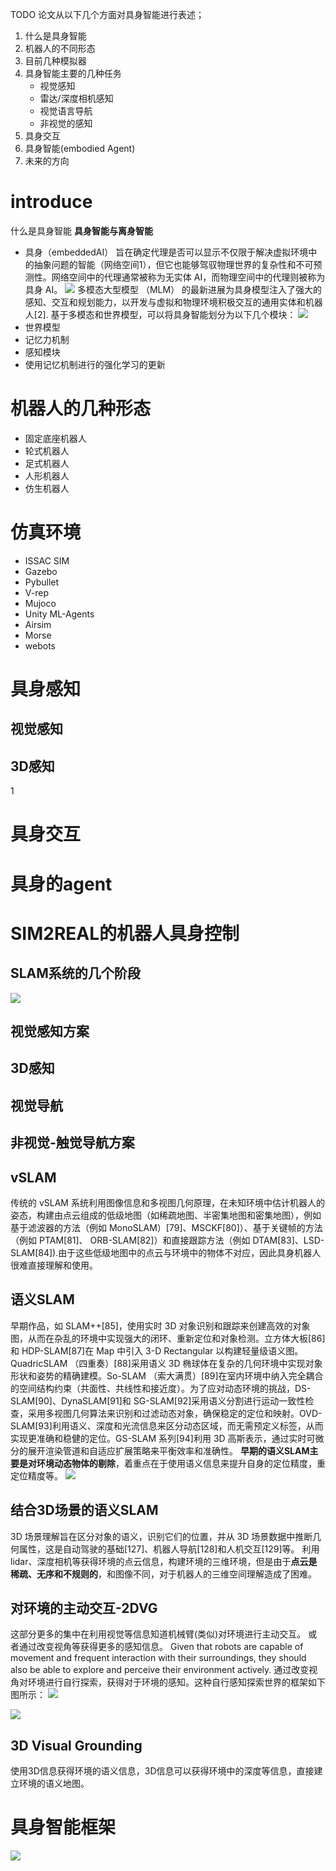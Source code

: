 TODO
论文从以下几个方面对具身智能进行表述；
1. 什么是具身智能
2. 机器人的不同形态
3. 目前几种模拟器
4. 具身智能主要的几种任务
   - 视觉感知
   - 雷达/深度相机感知
   - 视觉语言导航
   - 非视觉的感知
5. 具身交互
6. 具身智能(embodied Agent)
7. 未来的方向



# introduce
什么是具身智能
**具身智能与离身智能**
- 具身（embeddedAI）
旨在确定代理是否可以显示不仅限于解决虚拟环境中的抽象问题的智能（网络空间1），但它也能够驾驭物理世界的复杂性和不可预测性。网络空间中的代理通常被称为无实体 AI，而物理空间中的代理则被称为具身 AI。
![](images/2024-12-11-12-51-34.png)
多模态大型模型 （MLM） 的最新进展为具身模型注入了强大的感知、交互和规划能力，以开发与虚拟和物理环境积极交互的通用实体和机器人[2].
基于多模态和世界模型，可以将具身智能划分为以下几个模块：
![](images/2024-12-11-20-36-43.png)
- 世界模型
- 记忆力机制
- 感知模块
- 使用记忆机制进行的强化学习的更新

# 机器人的几种形态
- 固定底座机器人
- 轮式机器人
- 足式机器人
- 人形机器人
- 仿生机器人

# 仿真环境
- ISSAC SIM
- Gazebo
- Pybullet
- V-rep
- Mujoco
- Unity ML-Agents
- Airsim
- Morse
- webots


# 具身感知
## 视觉感知

## 3D感知

1
# 具身交互

# 具身的agent

# SIM2REAL的机器人具身控制




## SLAM系统的几个阶段
![](images/2024-12-11-16-23-23.png)

## 视觉感知方案

## 3D感知

## 视觉导航

## 非视觉-触觉导航方案

## 
## vSLAM
传统的 vSLAM 系统利用图像信息和多视图几何原理，在未知环境中估计机器人的姿态，构建由点云组成的低级地图（如稀疏地图、半密集地图和密集地图），例如基于滤波器的方法（例如 MonoSLAM）[79]、MSCKF[80]）、基于关键帧的方法（例如 PTAM[81]、 ORB-SLAM[82]）和直接跟踪方法（例如 DTAM[83]、LSD-SLAM[84]).由于这些低级地图中的点云与环境中的物体不对应，因此具身机器人很难直接理解和使用。
## 语义SLAM
早期作品，如 SLAM++[85]，使用实时 3D 对象识别和跟踪来创建高效的对象图，从而在杂乱的环境中实现强大的闭环、重新定位和对象检测。立方体大板[86]和 HDP-SLAM[87]在 Map 中引入 3-D Rectangular 以构建轻量级语义图。QuadricSLAM （四重奏）[88]采用语义 3D 椭球体在复杂的几何环境中实现对象形状和姿势的精确建模。So-SLAM （索大满贯）[89]在室内环境中纳入完全耦合的空间结构约束（共面性、共线性和接近度）。为了应对动态环境的挑战，DS-SLAM[90]、DynaSLAM[91]和 SG-SLAM[92]采用语义分割进行运动一致性检查，采用多视图几何算法来识别和过滤动态对象，确保稳定的定位和映射。OVD-SLAM[93]利用语义、深度和光流信息来区分动态区域，而无需预定义标签，从而实现更准确和稳健的定位。GS-SLAM 系列[94]利用 3D 高斯表示，通过实时可微分的展开渲染管道和自适应扩展策略来平衡效率和准确性。
**早期的语义SLAM主要是对环境动态物体的剔除**，着重点在于使用语义信息来提升自身的定位精度，重定位精度等。
![](images/2024-12-11-19-12-52.png)
## 结合3D场景的语义SLAM
3D 场景理解旨在区分对象的语义，识别它们的位置，并从 3D 场景数据中推断几何属性，这是自动驾驶的基础[127]、机器人导航[128]和人机交互[129]等。
利用lidar、深度相机等获得环境的点云信息，构建环境的三维环境，但是由于**点云是稀疏、无序和不规则的**，和图像不同，对于机器人的三维空间理解造成了困难。
## 对环境的主动交互-2DVG
这部分更多的集中在利用视觉等信息知道机械臂(类似)对环境进行主动交互。
或者通过改变视角等获得更多的感知信息。
Given that robots are capable of movement and frequent interaction with their surroundings, they should also be able to explore and perceive their environment actively.
通过改变视角对环境进行自行探索，获得对于环境的感知。这种自行感知探索世界的框架如下图所示：
![](images/2024-12-11-19-37-54.png)

![](images/2024-12-11-19-34-20.png)

## 3D Visual Grounding
使用3D信息获得环境的语义信息，3D信息可以获得环境中的深度等信息，直接建立环境的语义地图。

# 具身智能框架
![](images/2024-12-11-20-10-03.png)
